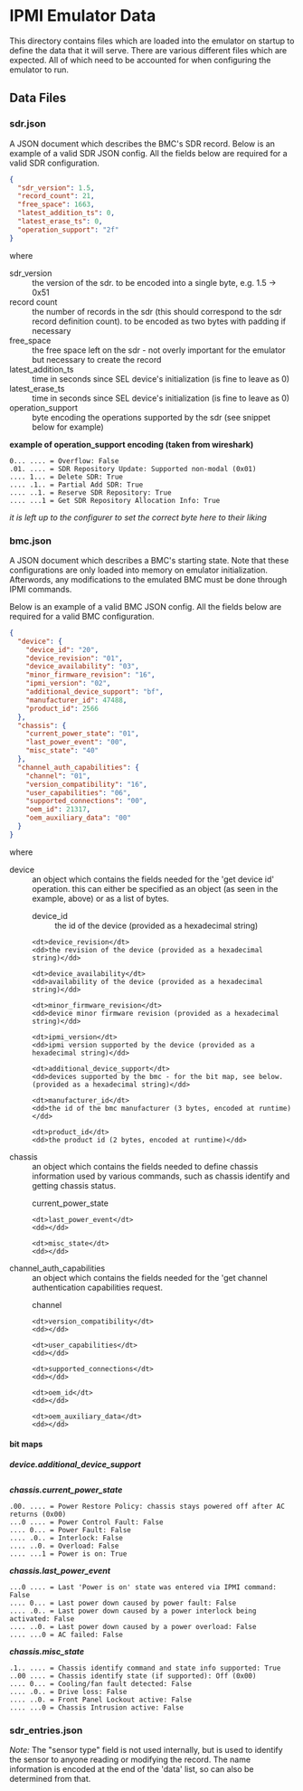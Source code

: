 # IPMI Emulator Data

This directory contains files which are loaded into the emulator on startup to define the data that it will serve.
There are various different files which are expected. All of which need to be accounted for when configuring the
emulator to run.

## Data Files

### sdr.json

A JSON document which describes the BMC's SDR record. Below is an example of a valid SDR JSON config. All the
fields below are required for a valid SDR configuration.

```json
{
  "sdr_version": 1.5,
  "record_count": 21,
  "free_space": 1663,
  "latest_addition_ts": 0,
  "latest_erase_ts": 0,
  "operation_support": "2f"
}
```

where

<dl>
  <dt>sdr_version</dt>
  <dd>the version of the sdr. to be encoded into a single byte, e.g. 1.5 -> 0x51</dd>

  <dt>record count</dt>
  <dd>the number of records in the sdr (this should correspond to the sdr record definition count). to be encoded
  as two bytes with padding if necessary</dd>
  
  <dt>free_space</dt>
  <dd>the free space left on the sdr - not overly important for the emulator but necessary to create the record</dd>
  
  <dt>latest_addition_ts</dt>
  <dd>time in seconds since SEL device's initialization (is fine to leave as 0)</dd>
  
  <dt>latest_erase_ts</dt>
  <dd>time in seconds since SEL device's initialization (is fine to leave as 0)</dd>
  
  <dt>operation_support</dt>
  <dd>byte encoding the operations supported by the sdr (see snippet below for example)</dd>
</dl>

**example of operation_support encoding (taken from wireshark)**
```
0... .... = Overflow: False
.01. .... = SDR Repository Update: Supported non-modal (0x01)
.... 1... = Delete SDR: True
.... .1.. = Partial Add SDR: True
.... ..1. = Reserve SDR Repository: True
.... ...1 = Get SDR Repository Allocation Info: True
```
*it is left up to the configurer to set the correct byte here to their liking*


### bmc.json

A JSON document which describes a BMC's starting state. Note that these configurations are only
loaded into memory on emulator initialization. Afterwords, any modifications to the emulated BMC
must be done through IPMI commands.

Below is an example of a valid BMC JSON config. All the fields below are required for a valid BMC 
configuration.

```json
{
  "device": {
    "device_id": "20",
    "device_revision": "01",
    "device_availability": "03",
    "minor_firmware_revision": "16",
    "ipmi_version": "02",
    "additional_device_support": "bf",
    "manufacturer_id": 47488,
    "product_id": 2566
  },
  "chassis": {
    "current_power_state": "01",
    "last_power_event": "00",
    "misc_state": "40"
  },
  "channel_auth_capabilities": {
    "channel": "01",
    "version_compatibility": "16",
    "user_capabilities": "06",
    "supported_connections": "00",
    "oem_id": 21317,
    "oem_auxiliary_data": "00"
  }
}
```

where

<dl>
  <dt>device</dt>
  <dd>an object which contains the fields needed for the 'get device id' operation. this can either be
  specified as an object (as seen in the example, above) or as a list of bytes.
  
  <dl>
    <dt>device_id</dt>
    <dd>the id of the device (provided as a hexadecimal string)</dd>
    
    <dt>device_revision</dt>
    <dd>the revision of the device (provided as a hexadecimal string)</dd>
    
    <dt>device_availability</dt>
    <dd>availability of the device (provided as a hexadecimal string)</dd>
    
    <dt>minor_firmware_revision</dt>
    <dd>device minor firmware revision (provided as a hexadecimal string)</dd>
    
    <dt>ipmi_version</dt>
    <dd>ipmi version supported by the device (provided as a hexadecimal string)</dd>
    
    <dt>additional_device_support</dt>
    <dd>devices supported by the bmc - for the bit map, see below. (provided as a hexadecimal string)</dd>
    
    <dt>manufacturer_id</dt>
    <dd>the id of the bmc manufacturer (3 bytes, encoded at runtime)</dd>
    
    <dt>product_id</dt>
    <dd>the product id (2 bytes, encoded at runtime)</dd>
  </dl>  
  </dd>
  
  <dt>chassis</dt>
  <dd>an object which contains the fields needed to define chassis information used by various commands,
  such as chassis identify and getting chassis status.
  
  <dl>    
    <dt>current_power_state</dt>
    <dd></dd>
    
    <dt>last_power_event</dt>
    <dd></dd>
    
    <dt>misc_state</dt>
    <dd></dd>
  </dl>
  </dd>
  
  <dt>channel_auth_capabilities</dt>
  <dd>an object which contains the fields needed for the 'get channel authentication capabilities request.
  
  <dl>
    <dt>channel</dt>
    <dd></dd>
    
    <dt>version_compatibility</dt>
    <dd></dd>
    
    <dt>user_capabilities</dt>
    <dd></dd>
    
    <dt>supported_connections</dt>
    <dd></dd>
    
    <dt>oem_id</dt>
    <dd></dd>
    
    <dt>oem_auxiliary_data</dt>
    <dd></dd>
  </dl>
  </dd>
</dl>

#### bit maps
***device.additional_device_support***
```

```

***chassis.current_power_state***
```
.00. .... = Power Restore Policy: chassis stays powered off after AC returns (0x00)
...0 .... = Power Control Fault: False
.... 0... = Power Fault: False
.... .0.. = Interlock: False
.... ..0. = Overload: False
.... ...1 = Power is on: True
```

***chassis.last_power_event***
```
...0 .... = Last 'Power is on' state was entered via IPMI command: False
.... 0... = Last power down caused by power fault: False
.... .0.. = Last power down caused by a power interlock being activated: False
.... ..0. = Last power down caused by a power overload: False
.... ...0 = AC failed: False
```

***chassis.misc_state***
```
.1.. .... = Chassis identify command and state info supported: True
..00 .... = Chassis identify state (if supported): Off (0x00)
.... 0... = Cooling/fan fault detected: False
.... .0.. = Drive loss: False
.... ..0. = Front Panel Lockout active: False
.... ...0 = Chassis Intrusion active: False
```

### sdr_entries.json

*Note:* The "sensor type" field is not used internally, but is used to identify the sensor
to anyone reading or modifying the record. The name information is encoded at the end of the 
'data' list, so can also be determined from that.